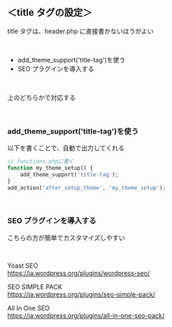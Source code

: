 ## ＜title タグの設定＞

title タグは、header.php に直接書かないほうがよい

<br>

-   add_theme_support('title-tag')を使う
-   SEO プラグインを導入する  
<br>

上のどちらかで対応する

<br>


### add_theme_support('title-tag')を使う
以下を書くことで、自動で出力してくれる
```php
// functions.phpに書く
function my_theme_setup() {
    add_theme_support('title-tag');
}
add_action('after_setup_theme', 'my_theme_setup');
```

<br>

### SEO プラグインを導入する 
こちらの方が簡単でカスタマイズしやすい  

<br>

Yoast SEO  
https://ja.wordpress.org/plugins/wordpress-seo/  

SEO  SIMPLE PACK  
https://ja.wordpress.org/plugins/seo-simple-pack/  

All In One SEO  
https://ja.wordpress.org/plugins/all-in-one-seo-pack/  


